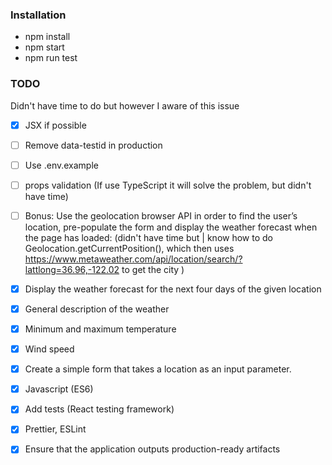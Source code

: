 ### Installation
- npm install
- npm start
- npm run test

### TODO
Didn't have time to do but however I aware of this issue

- [x] JSX if possible 
- [ ] Remove data-testid in production 
- [ ] Use .env.example
- [ ] props validation (If use TypeScript it will solve the problem, but didn't have time)
- [ ] Bonus: Use the geolocation browser API in order to find the user’s location, pre-populate the form and display the weather forecast when the page has loaded: 
      (didn't have time but | know how to do Geolocation.getCurrentPosition(), which then uses https://www.metaweather.com/api/location/search/?lattlong=36.96,-122.02 to get the city ) 

- [x] Display the weather forecast for the next four days of the given location
- [x] General description of the weather
- [x] Minimum and maximum temperature
- [x] Wind speed
- [x] Create a simple form that takes a location as an input parameter.
- [x] Javascript (ES6)
- [x] Add tests (React testing framework)
- [x] Prettier, ESLint 
- [x] Ensure that the application outputs production-ready artifacts



